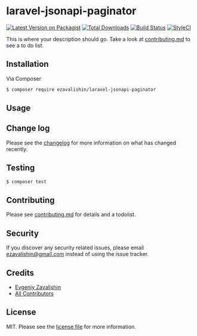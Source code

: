 # laravel-jsonapi-paginator

[![Latest Version on Packagist][ico-version]][link-packagist]
[![Total Downloads][ico-downloads]][link-downloads]
[![Build Status][ico-travis]][link-travis]
[![StyleCI][ico-styleci]][link-styleci]

This is where your description should go. Take a look at [contributing.md](contributing.md) to see a to do list.

## Installation

Via Composer

``` bash
$ composer require ezavalishin/laravel-jsonapi-paginator
```

## Usage

## Change log

Please see the [changelog](changelog.md) for more information on what has changed recently.

## Testing

``` bash
$ composer test
```

## Contributing

Please see [contributing.md](contributing.md) for details and a todolist.

## Security

If you discover any security related issues, please email ezavalishin@gmail.com instead of using the issue tracker.

## Credits

- [Evgeniy Zavalishin][link-author]
- [All Contributors][link-contributors]

## License

MIT. Please see the [license file](license.md) for more information.

[ico-version]: https://img.shields.io/packagist/v/ezavalishin/laravel-jsonapi-paginator.svg?style=flat-square
[ico-downloads]: https://img.shields.io/packagist/dt/ezavalishin/laravel-jsonapi-paginator.svg?style=flat-square
[ico-travis]: https://img.shields.io/travis/ezavalishin/laravel-jsonapi-paginator/master.svg?style=flat-square
[ico-styleci]: https://styleci.io/repos/287824410/shield

[link-packagist]: https://packagist.org/packages/ezavalishin/laravel-jsonapi-paginator
[link-downloads]: https://packagist.org/packages/ezavalishin/laravel-jsonapi-paginator
[link-travis]: https://travis-ci.org/ezavalishin/laravel-jsonapi-paginator
[link-styleci]: https://styleci.io/repos/287824410
[link-author]: https://github.com/ezavalishin
[link-contributors]: ../../contributors
